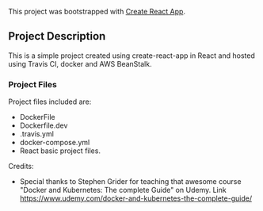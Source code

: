 This project was bootstrapped with [Create React App](https://github.com/facebook/create-react-app).

##  Project Description

This is a simple project created using create-react-app in React and hosted using Travis CI, docker and AWS BeanStalk. 

### Project Files

Project files included are:

* DockerFile
* Dockerfile.dev
* .travis.yml
* docker-compose.yml
* React basic project files.

Credits:
 - Special thanks to Stephen Grider for teaching that awesome course "Docker and Kubernetes: The complete Guide" on Udemy.
 Link https://www.udemy.com/docker-and-kubernetes-the-complete-guide/
